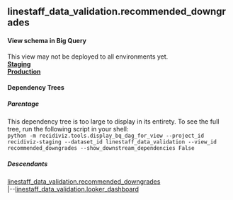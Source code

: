 ## linestaff_data_validation.recommended_downgrades



#### View schema in Big Query
This view may not be deployed to all environments yet.<br/>
[**Staging**](https://console.cloud.google.com/bigquery?pli=1&p=recidiviz-staging&page=table&project=recidiviz-staging&d=linestaff_data_validation&t=recommended_downgrades)
<br/>
[**Production**](https://console.cloud.google.com/bigquery?pli=1&p=recidiviz-123&page=table&project=recidiviz-123&d=linestaff_data_validation&t=recommended_downgrades)
<br/>

#### Dependency Trees

##### Parentage
This dependency tree is too large to display in its entirety. To see the full tree, run the following script in your shell: <br/>
```python -m recidiviz.tools.display_bq_dag_for_view --project_id recidiviz-staging --dataset_id linestaff_data_validation --view_id recommended_downgrades --show_downstream_dependencies False```

##### Descendants
[linestaff_data_validation.recommended_downgrades](../linestaff_data_validation/recommended_downgrades.md) <br/>
|--[linestaff_data_validation.looker_dashboard](../linestaff_data_validation/looker_dashboard.md) <br/>

